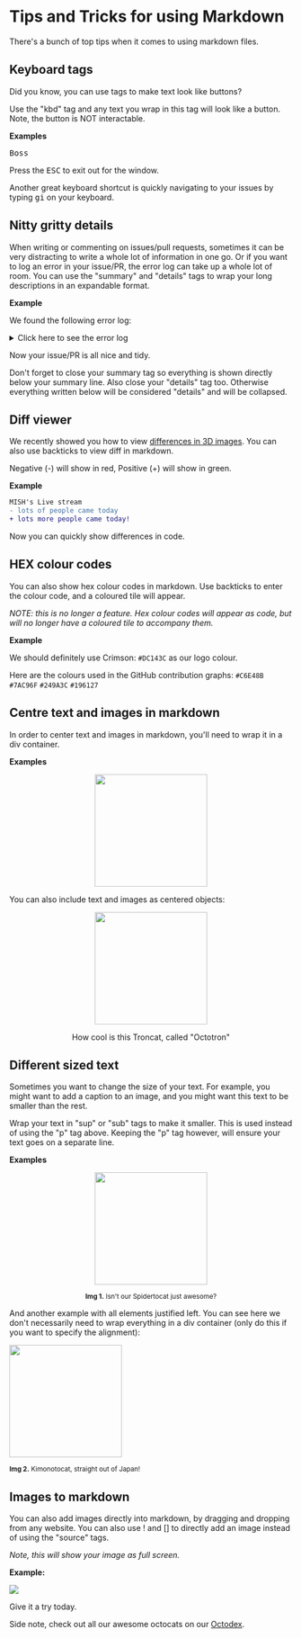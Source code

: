 # Tips and Tricks for using Markdown

There's a bunch of top tips when it comes to using markdown files.

## Keyboard tags

Did you know, you can use tags to make text look like buttons?

Use the "kbd" tag and any text you wrap in this tag will look like a button. Note, the button is NOT interactable.

**Examples**

<kbd>Boss</kbd>

Press the <kbd>ESC</kbd> to exit out for the window.

Another great keyboard shortcut is quickly navigating to your issues by typing <kbd>g</kbd><kbd>i</kbd> on your keyboard.

## Nitty gritty details

When writing or commenting on issues/pull requests, sometimes it can be very distracting to write a whole lot of information in one go. Or if you want to log an error in your issue/PR, the error log can take up a whole lot of room. You can use the "summary" and "details" tags to wrap your long descriptions in an expandable format.

**Example**

We found the following error log:
<details>
mod_logio:
Adds three new logging formats to the mod_log_config format specifications, including byte quantities received, sent, and transferred (combination of received and sent quantities). Normally included in the base Apache compile.
LogIOTrackTTFB: Enables time tracking between the initial request read time and the moment the first byte response is sent.

mod_filter: Provides context-sensitive filters to the output chain by registering any number of filter providers. mod_filter is not specific to logging, but allows for extracting specific requests based on the filter provider. Context containers include: main apache config, vhost config, within directory tags, and .htaccess files.

Employing this module allows for filtering requests containing such things as certain injection criteria and which IP address it’s from.

This module is provided by default in many of the package distributions, but may require enabling. For the purposes of logging, the FilterTrace directive posts information to the error log. Directives include:

AddOutputFilterByType: Assigns an output filter to a particular media type.
FilterChain: Configures a filter chain.
FilterDeclare: Declares a smart filter.
FilterProtocol: Causes the mod_filter to handle response headers correctly.
FilterProvider: Registers filter providers.
FilterTrace: Allows for debugging/diagnostic information to an error log prior to provider processing.

Example: Filtering in a vhost context container conditionally on filter and include modules:

[quote] #Declare a resource type filter: FilterDeclare xss #Register a provider: FilterProvider xss INCLUDES %{REQUEST_FILENAME}="(/[<>]+)$" #FilterProvider ... #Build the chain: FilterChain xss #Declare a custom log: CustomLog /var/www/log/xss.log xss #Format the log entry: LogFormat "%h %u %t "%r" %>s "%{Referer}i" "%{User-Agent}i"" xss [/quote]

mod_unique_id:
Constructs an environment variable and a unique identifier for each request. Often included in package distributions but may require enabling. This unique identifier is written to the access log.

This module has been superseded by mod_log_forensic for forensic purposes, but is still supported for others.

Unlike the forensic identifier, the unique identifier is passed to the application handler via the environment variable UNIQUE_ID. This allows application developers to trace a request through the web server to the application server. It can be useful for debugging a request.

Apache spins off child processes to handle requests, and a child instance processes several requests at a time. As a result, it is sometimes desirable to use a unique identifier to identify a single request across multiple server instances and child processes.

Once enabled, the module provides an identifier by default to the application handler.

Example:

[quote]UNIQUE_ID: Vaf3en8AAQEAAAtoQlAAAAAA[/quote]

The identifier is constructed from a 32-bit IP address, 32-bit process ID, 32-bit timestamp coupled to a 16-bit counter for tighter resolution than a single-second, 32-bit thread index. The timestamp component is UTC to prevent issues with daylight saving time adjustments. The application handler should treat the identifier as an opaque token only and not dissected into constituents.
<summary>Click here to see the error log</summary>
</details>

Now your issue/PR is all nice and tidy.

Don't forget to close your summary tag so everything is shown directly below your summary line. Also close your "details" tag too. Otherwise everything written below will be considered "details" and will be collapsed.

## Diff viewer

We recently showed you how to view [differences in 3D images](https://twitter.com/github/status/1366523816541904897). You can also use backticks to view diff in markdown.

Negative (-) will show in red, Positive (+) will show in green.

**Example**

````diff
MISH's Live stream
- lots of people came today
+ lots more people came today!
````

Now you can quickly show differences in code.

## HEX colour codes

You can also show hex colour codes in markdown. Use backticks to enter the colour code, and a coloured tile will appear.

_NOTE: this is no longer a feature. Hex colour codes will appear as code, but will no longer have a coloured tile to accompany them._

**Example**

We should definitely use Crimson: `#DC143C` as our logo colour.

Here are the colours used in the GitHub contribution graphs: `#C6E48B` `#7AC96F` `#249A3C` `#196127`

## Centre text and images in markdown

In order to center text and images in markdown, you'll need to wrap it in a div container.

**Examples**

<div align="center">
<img src="https://octodex.github.com/images/inflatocat.png" width="200">
</div>

You can also include text and images as centered objects:

<div align="center">
<img src="https://octodex.github.com/images/octotron.jpg" width="200">
<p>How cool is this Troncat, called "Octotron"</p>
</div>

## Different sized text

Sometimes you want to change the size of your text. For example, you might want to add a caption to an image, and you might want this text to be smaller than the rest.

Wrap your text in "sup" or "sub" tags to make it smaller. This is used instead of using the "p" tag above. Keeping the "p" tag however, will ensure your text goes on a separate line.

**Examples**

<div align="center">
<img src="https://octodex.github.com/images/spidertocat.png" width="200">
<p>
<sup><strong>Img 1.</strong> Isn't our Spidertocat just awesome?</sup></p>
</div>

And another example with all elements justified left. You can see here we don't necessarily need to wrap everything in a div container (only do this if you want to specify the alignment):

<img src="https://octodex.github.com/images/kimonotocat.png" width="200">
<p>
<sup><strong>Img 2.</strong> Kimonotocat, straight out of Japan!</sup></p>

## Images to markdown

You can also add images directly into markdown, by dragging and dropping from any website. You can also use ! and [] to directly add an image instead of using the "source" tags.

_Note, this will show your image as full screen._

**Example:**

![](https://octodex.github.com/images/dojocat.jpg)

Give it a try today.

Side note, check out all our awesome octocats on our [Octodex](https://octodex.github.com/).
